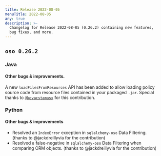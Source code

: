 ```yaml
---
title: Release 2022-08-05
menuTitle: 2022-08-05
any: true
description: >-
  Changelog for Release 2022-08-05 (0.26.2) containing new features,
  bug fixes, and more.
---
```


## `oso 0.26.2`

### Java

#### Other bugs & improvements.

A new `loadFilesFromResources` API has been added to allow loading policy source code from resource files contained in your packaged `.jar`. Special thanks to [`@kovacstamasx`](https://github.com/kovacstamasx) for this contribution.

### Python

#### Other bugs & improvements

- Resolved an `IndexError` exception in `sqlalchemy-oso` Data Filtering. (thanks to @jackdreillyvia for the contribution)
- Resolved a false-negative in `sqlalchemy-oso` Data Filtering when comparing ORM objects. (thanks to @jackdreillyvia for the contribution)
